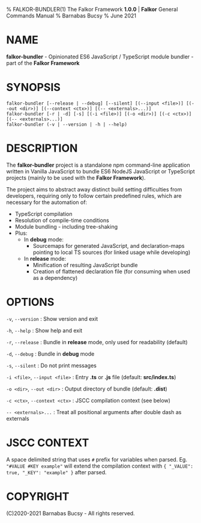 % FALKOR-BUNDLER(1) The Falkor Framework **1.0.0** | **Falkor** General Commands Manual
% Barnabas Bucsy
% June 2021

# NAME

**falkor-bundler** - Opinionated ES6 JavaScript / TypeScript module bundler - part of the **Falkor Framework**

# SYNOPSIS

```
falkor-bundler [--release | --debug] [--silent] [(--input <file>)] [(--out <dir>)] [(--context <ctx>)] [(-- <externals>...)]
falkor-bundler [-r | -d] [-s] [(-i <file>)] [(-o <dir>)] [(-c <ctx>)] [(-- <externals>...)]
falkor-bundler (-v | --version | -h | --help)
```

# DESCRIPTION

The **falkor-bundler** project is a standalone npm command-line application written in Vanilla JavaScript to bundle ES6 NodeJS JavaScript or TypeScript projects (mainly to be used with the **Falkor Framework**).

The project aims to abstract away distinct build setting difficulties from developers, requiring only to follow certain predefined rules, which are necessary for the automation of:

* TypeScript compilation
* Resolution of compile-time conditions
* Module bundling - including tree-shaking
* Plus:
    * In **debug** mode:
        * Sourcemaps for generated JavaScript, and declaration-maps pointing to local TS sources (for linked usage while developing)
    * In **release** mode:
        * Minification of resulting JavaScript bundle
        * Creation of flattened declaration file (for consuming when used as a dependency)

# OPTIONS

`-v`, `--version`
:   Show version and exit

`-h`, `--help`
:   Show help and exit

`-r`, `--release`
:   Bundle in **release** mode, only used for readability (default)

`-d`, `--debug`
:   Bundle in **debug** mode

`-s`, `--silent`
:   Do not print messages

`-i <file>`, `--input <file>`
:   Entry **.ts** or **.js** file (default: **src/index.ts**)

`-o <dir>`, `--out <dir>`
:   Output directory of bundle (default: **.dist**)

`-c <ctx>`, `--context <ctx>`
:   JSCC compilation context (see below)

`-- <externals>...`
:   Treat all positional arguments after double dash as externals

# JSCC CONTEXT

A space delimited string that uses `#` prefix for variables when parsed. Eg. `"#VALUE #KEY example"` will extend the compilation context with `{ "_VALUE": true, "_KEY": "example" }` after parsed.

# COPYRIGHT

(C)2020-2021 Barnabas Bucsy - All rights reserved.

